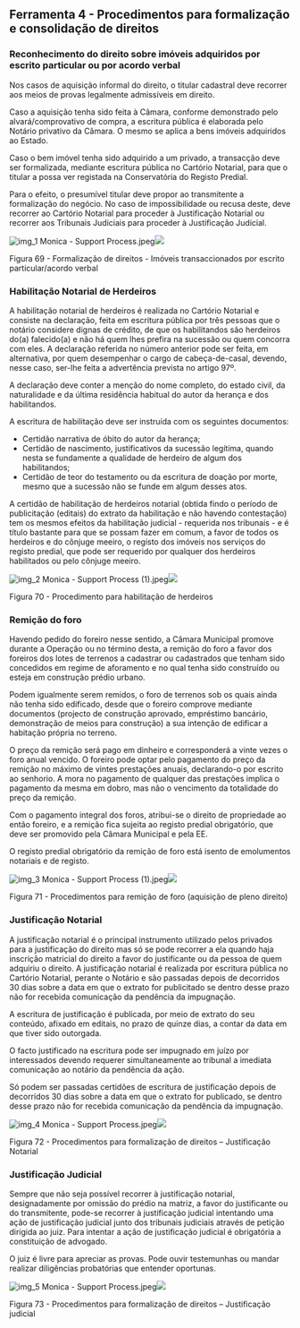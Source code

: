 ## Ferramenta 4 - Procedimentos para formalização e consolidação de direitos

### Reconhecimento do direito sobre imóveis adquiridos por escrito particular ou por acordo verbal

Nos casos de aquisição informal do direito, o titular cadastral deve recorrer aos meios de provas legalmente admissíveis em direito.

Caso a aquisição tenha sido feita à Câmara, conforme demonstrado pelo alvará/comprovativo de compra, a escritura pública é elaborada pelo Notário privativo da Câmara. O mesmo se aplica a bens imóveis adquiridos ao Estado.

Caso o bem imóvel tenha sido adquirido a um privado, a transacção deve ser formalizada, mediante escritura pública no Cartório Notarial, para que o titular a possa ver registada na Conservatória do Registo Predial.

Para o efeito, o presumível titular deve propor ao transmitente a formalização do negócio. No caso de impossibilidade ou recusa deste, deve recorrer ao Cartório Notarial para proceder à Justificação Notarial ou recorrer aos Tribunais Judiciais para proceder à Justificação Judicial.

![img\_1 Monica - Support Process.jpeg](../assets/img1_monica_-_support_process.jpeg)![](/assets/69.jpg)

Figura 69 - Formalização de direitos - Imóveis transaccionados por escrito particular/acordo verbal

### Habilitação Notarial de Herdeiros

A habilitação notarial de herdeiros é realizada no Cartório Notarial e consiste na declaração, feita em escritura pública por três pessoas que o notário considere dignas de crédito, de que os habilitandos são herdeiros do\(a\) falecido\(a\) e não há quem lhes prefira na sucessão ou quem concorra com eles. A declaração referida no número anterior pode ser feita, em alternativa, por quem desempenhar o cargo de cabeça-de-casal, devendo, nesse caso, ser-lhe feita a advertência prevista no artigo 97º.

A declaração deve conter a menção do nome completo, do estado civil, da naturalidade e da última residência habitual do autor da herança e dos habilitandos.

A escritura de habilitação deve ser instruída com os seguintes documentos:

* Certidão narrativa de óbito do autor da herança;
* Certidão de nascimento, justificativos da sucessão legítima, quando nesta se fundamente a qualidade de herdeiro de algum dos habilitandos;
* Certidão de teor do testamento ou da escritura de doação por morte, mesmo que a sucessão não se funde em algum desses atos.

A certidão de habilitação de herdeiros notarial \(obtida findo o período de publicitação \(editais\) do extrato da habilitação e não havendo contestação\) tem os mesmos efeitos da habilitação judicial - requerida nos tribunais - e é título bastante para que se possam fazer em comum, a favor de todos os herdeiros e do cônjuge meeiro, o registo dos imóveis nos serviços do registo predial, que pode ser requerido por qualquer dos herdeiros habilitados ou pelo cônjuge meeiro.

![img\_2 Monica - Support Process \(1\).jpeg](../assets/img2_monica_-_support_process_1.jpeg)![](/assets/70.jpg)

Figura 70 - Procedimento para habilitação de herdeiros

### Remição do foro

Havendo pedido do foreiro nesse sentido, a Câmara Municipal promove durante a Operação ou no término desta, a remição do foro a favor dos foreiros dos lotes de terrenos a cadastrar ou cadastrados que tenham sido concedidos em regime de aforamento e no qual tenha sido construído ou esteja em construção prédio urbano.

Podem igualmente serem remidos, o foro de terrenos sob os quais ainda não tenha sido edificado, desde que o foreiro comprove mediante documentos \(projecto de construção aprovado, empréstimo bancário, demonstração de meios para construção\) a sua intenção de edificar a habitação própria no terreno.

O preço da remição será pago em dinheiro e corresponderá a vinte vezes o foro anual vencido. O foreiro pode optar pelo pagamento do preço da remição no máximo de vintes prestações anuais, declarando-o por escrito ao senhorio. A mora no pagamento de qualquer das prestações implica o pagamento da mesma em dobro, mas não o vencimento da totalidade do preço da remição.

Com o pagamento integral dos foros, atribui-se o direito de propriedade ao então foreiro, e a remição fica sujeita ao registo predial obrigatório, que deve ser promovido pela Câmara Municipal e pela EE.

O registo predial obrigatório da remição de foro está isento de emolumentos notariais e de registo.

![img\_3 Monica - Support Process \(1\).jpeg](../assets/img3_monica_-_support_process_1.jpeg)![](/assets/71.jpg)

Figura 71 - Procedimentos para remição de foro \(aquisição de pleno direito\)

### Justificação Notarial

A justificação notarial é o principal instrumento utilizado pelos privados para a justificação do direito mas só se pode recorrer a ela quando haja inscrição matricial do direito a favor do justificante ou da pessoa de quem adquiriu o direito. A justificação notarial é realizada por escritura pública no Cartório Notarial, perante o Notário e são passadas depois de decorridos 30 dias sobre a data em que o extrato for publicitado se dentro desse prazo não for recebida comunicação da pendência da impugnação.

A escritura de justificação é publicada, por meio de extrato do seu conteúdo, afixado em editais, no prazo de quinze dias, a contar da data em que tiver sido outorgada.

O facto justificado na escritura pode ser impugnado em juízo por interessados devendo requerer simultaneamente ao tribunal a imediata comunicação ao notário da pendência da ação.

Só podem ser passadas certidões de escritura de justificação depois de decorridos 30 dias sobre a data em que o extrato for publicado, se dentro desse prazo não for recebida comunicação da pendência da impugnação.

![img\_4 Monica - Support Process.jpeg](../assets/img4_monica_-_support_process.jpeg)![](/assets/72.jpg)

Figura 72 - Procedimentos para formalização de direitos – Justificação Notarial

### Justificação Judicial

Sempre que não seja possível recorrer à justificação notarial, designadamente por omissão do prédio na matriz, a favor do justificante ou do transmitente, pode-se recorrer à justificação judicial intentando uma ação de justificação judicial junto dos tribunais judiciais através de petição dirigida ao juiz. Para intentar a ação de justificação judicial é obrigatória a constituição de advogado.

O juiz é livre para apreciar as provas. Pode ouvir testemunhas ou mandar realizar diligências probatórias que entender oportunas.

![img\_5 Monica - Support Process.jpeg](../assets/img5_monica_-_support_process.jpeg)![](/assets/73.jpg)

Figura 73 - Procedimentos para formalização de direitos – Justificação judicial

